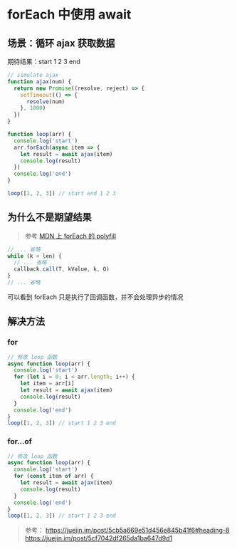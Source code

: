 # forEach 中使用 await

## 场景：循环 ajax 获取数据

期待结果：start 1 2 3 end

```js
// simulate ajax
function ajax(num) {
  return new Promise((resolve, reject) => {
    setTimeout(() => {
      resolve(num)
    }, 1000)
  })
}

function loop(arr) {
  console.log('start')
  arr.forEach(async item => {
    let result = await ajax(item)
    console.log(result)
  })
  console.log('end')
}

loop([1, 2, 3]) // start end 1 2 3
```

## 为什么不是期望结果

> 参考 [MDN 上 forEach 的 polyfill](https://developer.mozilla.org/zh-CN/docs/Web/JavaScript/Reference/Global_Objects/Array/forEach#Polyfill)

```js
// ... 省略
while (k < len) {
  // ... 省略
  callback.call(T, kValue, k, O)
}
// ... 省略
```

可以看到 forEach 只是执行了回调函数，并不会处理异步的情况

## 解决方法

### for

```js
// 修改 loop 函数
async function loop(arr) {
  console.log('start')
  for (let i = 0; i < arr.length; i++) {
    let item = arr[i]
    let result = await ajax(item)
    console.log(result)
  }
  console.log('end')
}
loop([1, 2, 3]) // start 1 2 3 end
```

### for...of

```js
// 修改 loop 函数
async function loop(arr) {
  console.log('start')
  for (const item of arr) {
    let result = await ajax(item)
    console.log(result)
  }
  console.log('end')
}
loop([1, 2, 3]) // start 1 2 3 end
```

> 参考： 
> https://juejin.im/post/5cb5a669e51d456e845b41f6#heading-8
> https://juejin.im/post/5cf7042df265da1ba647d9d1